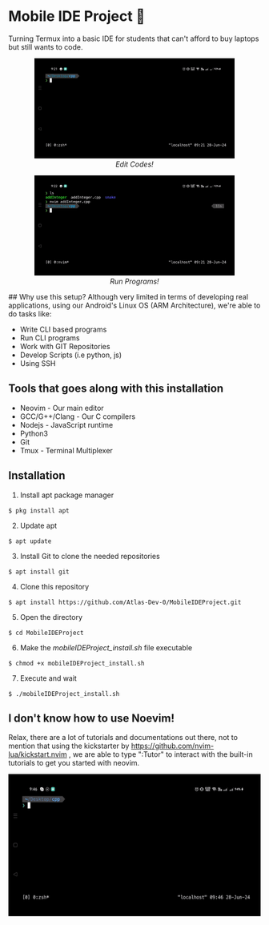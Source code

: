 # Mobile IDE Project 📱
Turning Termux into a basic IDE for students that can't afford to buy laptops but still wants to code.

<p align="center">
    <img src="editwithneovim.gif" alt="Edit Codes!" width="400" height="200"/><br>
    <em>Edit Codes!</em>
</p>

<p align="center">
    <img src="run_program.gif" alt="Run Programs!" width="400" height="200"/><br>
    <em>Run Programs!</em>
</p>
## Why use this setup?
Although very limited in terms of developing real applications, using our Android's Linux OS (ARM Architecture), we're able to do tasks like:

- Write CLI based programs
- Run CLI programs
- Work with GIT Repositories
- Develop Scripts (i.e python, js)
- Using SSH

## Tools that goes along with this installation

- Neovim - Our main editor
- GCC/G++/Clang - Our C compilers
- Nodejs - JavaScript runtime
- Python3 
- Git
- Tmux - Terminal Multiplexer

## Installation 

1. Install apt package manager
```
$ pkg install apt
```

2. Update apt
```
$ apt update 
```

3. Install Git to clone the needed repositories
```
$ apt install git
```

4. Clone this repository
```
$ apt install https://github.com/Atlas-Dev-0/MobileIDEProject.git
```

5. Open the directory
```
$ cd MobileIDEProject 
```

6. Make the *mobileIDEProject_install.sh* file executable
```
$ chmod +x mobileIDEProject_install.sh 
```

7. Execute and wait
```
$ ./mobileIDEProject_install.sh 
```


## I don't know how to use Noevim!
Relax, there are a lot of tutorials and documentations out there, not to mention that using the kickstarter by https://github.com/nvim-lua/kickstart.nvim , we are able to type ":Tutor" to interact with the built-in tutorials to get you started with neovim.

![tutor!](tutor.gif)

